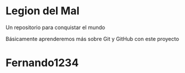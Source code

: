 # Legion del Mal
Un repositorio para conquistar el mundo

Básicamente aprenderemos más sobre Git y GitHub con este proyecto

# Fernando1234